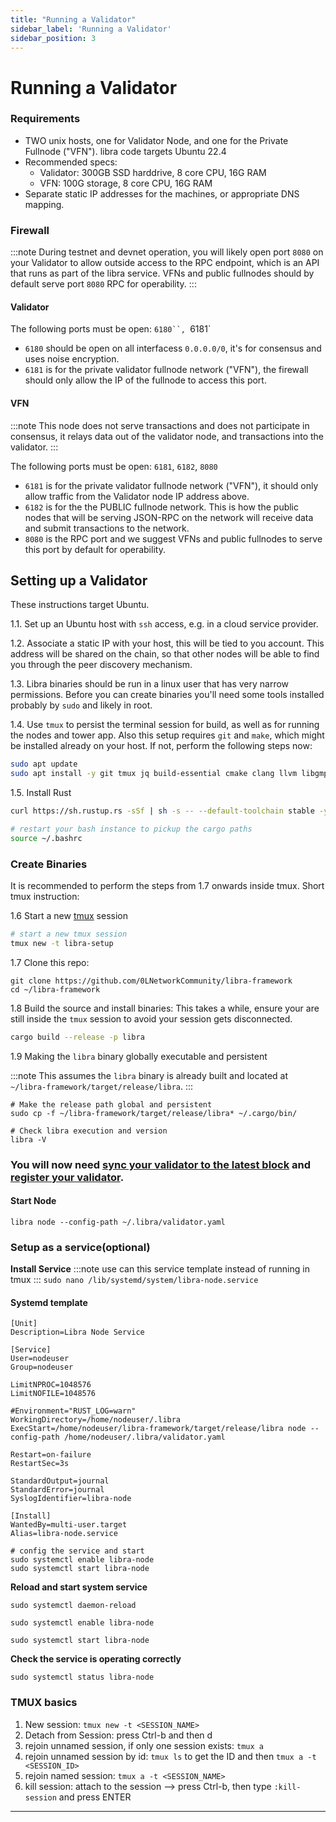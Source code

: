 ```yaml
---
title: "Running a Validator"
sidebar_label: 'Running a Validator'
sidebar_position: 3
---
```


# Running a Validator

### Requirements
- TWO unix hosts, one for Validator Node, and one for the Private Fullnode ("VFN").
libra code targets Ubuntu 22.4
- Recommended specs:
  - Validator: 300GB SSD harddrive, 8 core CPU, 16G RAM
  - VFN: 100G storage, 8 core CPU, 16G RAM
- Separate static IP addresses for the machines, or appropriate DNS mapping.

### Firewall
:::note
During testnet and devnet operation, you will likely open port `8080` on your Validator to allow outside access to the RPC endpoint, which is an API that runs as part of the libra service.
VFNs and public fullnodes should by default serve port `8080` RPC for operability.
:::

#### Validator

The following ports must be open: `6180``, `6181`

- `6180` should be open on all interfacess `0.0.0.0/0`, it's for consensus and uses noise encryption.
- `6181` is for the private validator fullnode network ("VFN"), the firewall should only allow the IP of the fullnode to access this port.

#### VFN
:::note
This node does not serve transactions and does not participate in consensus, it relays data out of the validator node, and transactions into the validator.
:::

The following ports must be open: `6181`, `6182`, `8080`

- `6181` is for the private validator fullnode network ("VFN"), it should only allow traffic from the Validator node IP address above.
- `6182` is for the the PUBLIC fullnode network. This is how the public nodes that will be serving JSON-RPC on the network will receive data and submit transactions to the network.
- `8080` is the RPC port and we suggest VFNs and public fullnodes to serve this port by default for operability.


## Setting up a Validator

These instructions target Ubuntu.

1.1. Set up an Ubuntu host with `ssh` access, e.g. in a cloud service provider.

1.2. Associate a static IP with your host, this will be tied to you account. This address will be shared on the chain, so that other nodes will be able to find you through the peer discovery mechanism.

1.3. Libra binaries should be run in a linux user that has very narrow permissions. Before you can create binaries you'll need some tools installed probably by `sudo` and likely in root.

1.4. Use `tmux` to persist the terminal session for build, as well as for running the nodes and tower app. Also this setup requires `git` and `make`, which might be installed already on your host. If not, perform the following steps now:

```bash
sudo apt update
sudo apt install -y git tmux jq build-essential cmake clang llvm libgmp-dev pkg-config libssl-dev lld libpq-dev
```


1.5. Install Rust

```bash
curl https://sh.rustup.rs -sSf | sh -s -- --default-toolchain stable -y

# restart your bash instance to pickup the cargo paths
source ~/.bashrc
```


### Create Binaries

It is recommended to perform the steps from 1.7 onwards inside tmux. Short tmux instruction:

1.6 Start a new [tmux](#tmux-basics) session

```bash
# start a new tmux session
tmux new -t libra-setup
```


1.7 Clone this repo:
```
git clone https://github.com/0LNetworkCommunity/libra-framework
cd ~/libra-framework
```
1.8 Build the source and install binaries:
This takes a while, ensure your are still inside the `tmux` session to avoid your session gets disconnected.

```bash
cargo build --release -p libra
```


1.9 Making the `libra` binary globally executable and persistent

:::note
This assumes the `libra` binary is already built and located at `~/libra-framework/target/release/libra`.
:::
```
# Make the release path global and persistent
sudo cp -f ~/libra-framework/target/release/libra* ~/.cargo/bin/

# Check libra execution and version 
libra -V
```



### You will now need [sync your validator to the latest block](/validators/restore) and [register your validator](/validators/register).

#### Start Node

`libra node --config-path ~/.libra/validator.yaml`

### Setup as a service(optional)


**Install Service**
:::note
use can this service template instead of running in tmux
:::
`sudo nano /lib/systemd/system/libra-node.service`


#### Systemd template

```
[Unit]
Description=Libra Node Service

[Service]
User=nodeuser
Group=nodeuser

LimitNPROC=1048576
LimitNOFILE=1048576

#Environment="RUST_LOG=warn"
WorkingDirectory=/home/nodeuser/.libra
ExecStart=/home/nodeuser/libra-framework/target/release/libra node --config-path /home/nodeuser/.libra/validator.yaml

Restart=on-failure
RestartSec=3s

StandardOutput=journal
StandardError=journal
SyslogIdentifier=libra-node

[Install]
WantedBy=multi-user.target
Alias=libra-node.service

# config the service and start
sudo systemctl enable libra-node
sudo systemctl start libra-node
```

**Reload and start system service**

`sudo systemctl daemon-reload`

`sudo systemctl enable libra-node`

`sudo systemctl start libra-node`

**Check the service is operating correctly**

`sudo systemctl status libra-node`



### TMUX basics

1. New session: `tmux new -t <SESSION_NAME>`
2. Detach from Session: press Ctrl-b and then d
3. rejoin unnamed session, if only one session exists: `tmux a`
4. rejoin unnamed session by id: `tmux ls` to get the ID and then `tmux a -t <SESSION_ID>`
5. rejoin named session: `tmux a -t <SESSION_NAME>`
6. kill session: attach to the session --> press Ctrl-b, then type `:kill-session` and press ENTER

---
